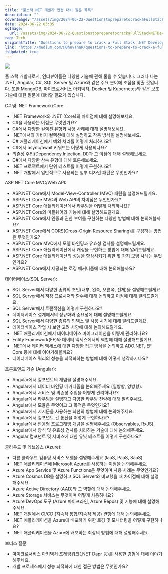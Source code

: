 ```yaml
---
title: "풀스택 NET 개발자 면접 대비 질문 목록"
description: ""
coverImage: "/assets/img/2024-06-22-QuestionstopreparetocrackaFullStackNETDeveloperInterview_0.png"
date: 2024-06-22 03:35
ogImage: 
  url: /assets/img/2024-06-22-QuestionstopreparetocrackaFullStackNETDeveloperInterview_0.png
tag: Tech
originalTitle: "Questions to prepare to crack a Full Stack .NET Developer Interview"
link: "https://medium.com/@BhuvanaR/questions-to-prepare-to-crack-a-full-stack-net-developer-interview-a2fc5ee8e620"
isUpdated: true
---
```





<img src="/assets/img/2024-06-22-QuestionstopreparetocrackaFullStackNETDeveloperInterview_0.png" />

풀 스택 개발자로서, 인터뷰어들은 다양한 기술에 관해 물을 수 있습니다. 그러나 나는 .NET, Angular, C#, SQL Server 및 Azure와 같은 주요 분야에 초점을 맞출 것입니다. 또한 MongoDB, 마이크로서비스 아키텍처, Docker 및 Kubernetes와 같은 보조 기술에 대한 질문에 대비할 필요가 있습니다.

C# 및 .NET Framework/Core:

- .NET Framework와 .NET (Core)의 차이점에 대해 설명해보세요.
- C#을 사용하는 이점은 무엇인가요?
- C#에서 다양한 컬렉션 유형과 사용 사례에 대해 설명해보세요.
- .NET에서의 가비지 컬렉션에 대해 설명하고 작동 방식을 설명해보세요.
- C# 애플리케이션에서 예외 처리를 어떻게 처리하나요?
- C#에서 async/await 키워드는 어떻게 사용되나요?
- 의존성 주입(Dependency Injection, DI)과 그 이점에 대해 설명해보세요.
- C#에서 다양한 상속 유형에 대해 토론해보세요.
- .NET 프로젝트에서 단위 테스트를 어떻게 구현하나요?
- .NET 개발에서 일반적으로 사용되는 일부 디자인 패턴은 무엇인가요?

<div class="content-ad"></div>

ASP.NET Core MVC/Web API:

- ASP.NET Core에서 Model-View-Controller (MVC) 패턴을 설명해드릴게요.
- ASP.NET Core MVC와 Web API의 차이점은 무엇인가요?
- ASP.NET Core 애플리케이션에서 라우팅을 어떻게 처리하나요?
- ASP.NET Core의 미들웨어와 기능에 대해 설명해드릴게요.
- ASP.NET Core에서 인증과 권한 부여를 구현하는 다양한 방법에 대해 논의해볼까요?
- ASP.NET Core에서 CORS(Cross-Origin Resource Sharing)를 구성하는 방법은 무엇인가요?
- ASP.NET Core MVC에서 모델 바인딩과 유효성 검사를 설명해드릴게요.
- ASP.NET Core 애플리케이션에서 캐싱을 구현하는 방법에 대해 알려드릴게요.
- ASP.NET Core 애플리케이션의 성능을 향상시키기 위한 몇 가지 모범 사례는 무엇인가요?
- ASP.NET Core에서 제공되는 로깅 메커니즘에 대해 논의해볼까요?

데이터베이스(SQL Server):

- SQL Server에서 다양한 종류의 조인(내부, 왼쪽, 오른쪽, 전체)을 설명해드릴게요.
- SQL Server에서 저장 프로시저와 함수에 대해 논의하고 이점에 대해 알려드릴게요.
- SQL Server에서 트랜잭션을 어떻게 구현하나요?
- 데이터베이스 설계에서의 정규화와 중요성에 대해 설명해드릴게요.
- SQL Server에서 다양한 종류의 인덱스 및 사용 시기에 대해 알려드릴게요.
- 데이터베이스 작업 시 보안 고려 사항에 대해 논의해드릴게요.
- .NET 애플리케이션에서 데이터베이스 마이그레이션을 어떻게 관리하나요?
- Entity Framework(EF)와 데이터 액세스에서의 역할에 대해 설명해드릴게요.
- .NET에서 데이터 액세스에 대한 다양한 접근 방식을 논의하고 ADO.NET, EF Core 등에 대해 이야기해볼까요?
- 데이터베이스 쿼리의 성능을 최적화하는 방법에 대해 어떻게 생각하시나요?

<div class="content-ad"></div>

프론트엔드 기술 (Angular):

- Angular에서 컴포넌트의 개념을 설명해주세요.
- Angular에서 데이터 바인딩 메커니즘을 논의해주세요 (일방향, 양방향).
- Angular에서 서비스 및 의존성 주입을 어떻게 관리하나요?
- Angular에서 라우팅을 설명하고 다양한 라우팅 전략에 대해 알려주세요.
- Angular에서 모듈은 무엇이고 그 목적은 무엇인가요?
- Angular에서 지시문을 사용하는 최선의 방법에 대해 논의해주세요.
- Angular에서 컴포넌트 간 통신을 어떻게 구현하나요?
- Angular에서 반응형 프로그래밍 개념을 설명해주세요 (Observables, RxJS).
- Angular에서 양식 및 유효성 검사를 처리하는 기술에 대해 논의해주세요.
- Angular 컴포넌트 및 서비스에 대한 유닛 테스트를 어떻게 구현하나요?

클라우드 및 데브옵스 (Azure):

- 다른 클라우드 컴퓨팅 서비스 모델을 설명해주세요 (IaaS, PaaS, SaaS).
- .NET 애플리케이션에 Microsoft Azure를 사용하는 이점을 논의해주세요.
- Azure App Service 및 Azure Functions은 무엇이며 사용 사례는 무엇인가요?
- Azure Cosmos DB를 설명하고 SQL Server와 비교했을 때 차이점에 대해 설명해주세요.
- Azure Active Directory (AAD)와 그 역할에 대해 논의해주세요.
- Azure Storage 서비스는 무엇이며 어떻게 사용하나요?
- Azure DevOps 도구 (Azure 파이프라인, Azure Repos) 및 기능에 대해 설명해주세요.
- .NET 개발에서 CI/CD (지속적 통합/지속적 제공) 관행에 대해 논의해주세요.
- .NET 애플리케이션을 Azure에 배포하기 위한 로깅 및 모니터링을 어떻게 구현하나요?
- .NET 애플리케이션을 Azure에 배포하는 최상의 방법에 대해 설명해주세요.

<div class="content-ad"></div>

보너스 질문:

- 마이크로서비스 아키텍처 프레임워크(.NET Dapr 등)를 사용한 경험에 대해 이야기해주세요.
- 개발 프로세스에서 성능 최적화에 대한 접근 방법은 무엇인가요?